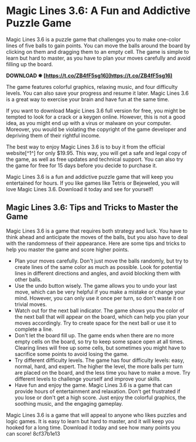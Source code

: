 
 
# Magic Lines 3.6: A Fun and Addictive Puzzle Game
 
Magic Lines 3.6 is a puzzle game that challenges you to make one-color lines of five balls to gain points. You can move the balls around the board by clicking on them and dragging them to an empty cell. The game is simple to learn but hard to master, as you have to plan your moves carefully and avoid filling up the board.
 
**DOWNLOAD ✵ [https://t.co/ZB4fF5sg16](https://t.co/ZB4fF5sg16)**


 
The game features colorful graphics, relaxing music, and four difficulty levels. You can also save your progress and resume it later. Magic Lines 3.6 is a great way to exercise your brain and have fun at the same time.
 
If you want to download Magic Lines 3.6 full version for free, you might be tempted to look for a crack or a keygen online. However, this is not a good idea, as you might end up with a virus or malware on your computer. Moreover, you would be violating the copyright of the game developer and depriving them of their rightful income.
 
The best way to enjoy Magic Lines 3.6 is to buy it from the official website[^1^] for only $19.95. This way, you will get a safe and legal copy of the game, as well as free updates and technical support. You can also try the game for free for 15 days before you decide to purchase it.
 
Magic Lines 3.6 is a fun and addictive puzzle game that will keep you entertained for hours. If you like games like Tetris or Bejeweled, you will love Magic Lines 3.6. Download it today and see for yourself!

## Magic Lines 3.6: Tips and Tricks to Master the Game
 
Magic Lines 3.6 is a game that requires both strategy and luck. You have to think ahead and anticipate the moves of the balls, but you also have to deal with the randomness of their appearance. Here are some tips and tricks to help you master the game and score higher points.
 
- Plan your moves carefully. Don't just move the balls randomly, but try to create lines of the same color as much as possible. Look for potential lines in different directions and angles, and avoid blocking them with other balls.
- Use the undo button wisely. The game allows you to undo your last move, which can be very helpful if you make a mistake or change your mind. However, you can only use it once per turn, so don't waste it on trivial moves.
- Watch out for the next ball indicator. The game shows you the color of the next ball that will appear on the board, which can help you plan your moves accordingly. Try to create space for the next ball or use it to complete a line.
- Don't let the board fill up. The game ends when there are no more empty cells on the board, so try to keep some space open at all times. Clearing lines will free up some cells, but sometimes you might have to sacrifice some points to avoid losing the game.
- Try different difficulty levels. The game has four difficulty levels: easy, normal, hard, and expert. The higher the level, the more balls per turn are placed on the board, and the less time you have to make a move. Try different levels to challenge yourself and improve your skills.
- Have fun and enjoy the game. Magic Lines 3.6 is a game that can provide hours of entertainment and relaxation. Don't get frustrated if you lose or don't get a high score. Just enjoy the colorful graphics, the soothing music, and the engaging gameplay.

Magic Lines 3.6 is a game that will appeal to anyone who likes puzzles and logic games. It is easy to learn but hard to master, and it will keep you hooked for a long time. Download it today and see how many points you can score!
 8cf37b1e13
 
